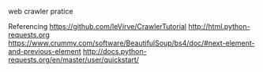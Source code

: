 web crawler pratice

Referencing 
https://github.com/leVirve/CrawlerTutorial
http://html.python-requests.org
https://www.crummy.com/software/BeautifulSoup/bs4/doc/#next-element-and-previous-element
http://docs.python-requests.org/en/master/user/quickstart/